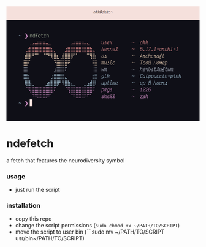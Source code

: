 <img src="./example.png">

# ndefetch
a fetch that features the neurodiversity symbol


### usage
- just run the script

### installation
- copy this repo
- change the script permissions (```sudo chmod +x ~/PATH/TO/SCRIPT```)
- move the script to user bin (```sudo mv ~/PATH/TO/SCRIPT usr/bin~/PATH/TO/SCRIPT)
